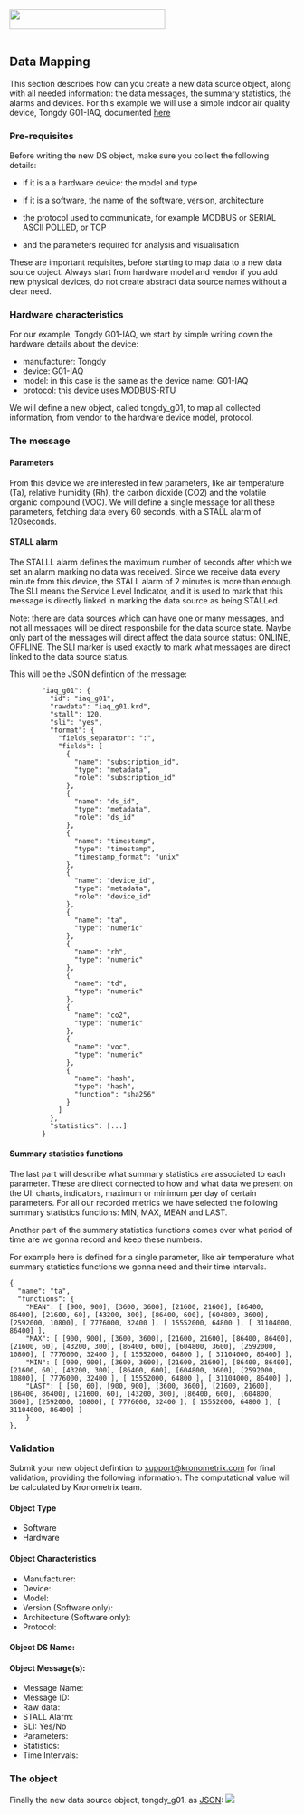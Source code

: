 <img src="/docs/img/k-logo.png" align="left" height="35" width="275" />
<br/><br/>
<br/>

## Data Mapping

This section describes how can you create a new data source object, along with all needed 
information: the data messages, the summary statistics, the alarms and devices. For this 
example we will use a simple indoor air quality device, Tongdy G01-IAQ, documented [here][1]

### Pre-requisites

Before writing the new DS object, make sure you collect the following details:

 * if it is a a hardware device: the model and type
 
 * if it is a software, the name of the software, version, architecture
   
 * the protocol used to communicate, for example MODBUS or SERIAL ASCII POLLED, or TCP
 
 * and the parameters required for analysis and visualisation

These are important requisites, before starting to map data to a new data source object. 
Always start from hardware model and vendor if you add new physical devices, do not create
abstract data source names without a clear need.

### Hardware characteristics

For our example, Tongdy G01-IAQ, we start by simple writing down the hardware details 
about the device:

 * manufacturer: Tongdy
 * device: G01-IAQ
 * model: in this case is the same as the device name: G01-IAQ
 * protocol: this device uses MODBUS-RTU

We will define a new object, called tongdy_g01, to map all collected information, from 
vendor to the hardware device model, protocol.

### The message

#### Parameters

From this device we are interested in few parameters, like air temperature (Ta), relative 
humidity (Rh), the carbon dioxide (CO2) and the volatile organic compound (VOC). We will
define a single message for all these parameters, fetching data every 60 seconds, with
a STALL alarm of 120seconds. 

#### STALL alarm

The STALLL alarm defines the maximum number of seconds after which we set an alarm marking
no data was received. Since we receive data every minute from this device, the STALL alarm
of 2 minutes is more than enough. The SLI means the Service Level Indicator, and it is
used to mark that this message is directly linked in marking the data source as being 
STALLed. 

Note: there are data sources which can have one or many messages, and not all messages
will be direct responsbile for the data source state. Maybe only part of the messages
will direct affect the data source status: ONLINE, OFFLINE. The SLI marker is used exactly
to mark what messages are direct linked to the data source status.

This will be the JSON defintion of the message:

```
        "iaq_g01": {
          "id": "iaq_g01",
          "rawdata": "iaq_g01.krd",
          "stall": 120,
          "sli": "yes",
          "format": {
            "fields_separator": ":",
            "fields": [
              {
                "name": "subscription_id",
                "type": "metadata",
                "role": "subscription_id"
              },
              {
                "name": "ds_id",
                "type": "metadata",
                "role": "ds_id"
              },
              {
                "name": "timestamp",
                "type": "timestamp",
                "timestamp_format": "unix"
              },
              {
                "name": "device_id",
                "type": "metadata",
                "role": "device_id"
              },
              {
                "name": "ta",
                "type": "numeric"
              },
              {
                "name": "rh",
                "type": "numeric"
              },
              {
                "name": "td",
                "type": "numeric"
              },
              {
                "name": "co2",
                "type": "numeric"
              },
              {
                "name": "voc",
                "type": "numeric"
              },
              {
                "name": "hash",
                "type": "hash",
                "function": "sha256"
              }
            ]
          },
          "statistics": [...]
        }
```

#### Summary statistics functions

The last part will describe what summary statistics are associated to each parameter. 
These are direct connected to how and what data we present on the UI: charts,
indicators, maximum or minimum per day of certain parameters. For all our recorded metrics
we have selected the following summary statistics functions: MIN, MAX, MEAN and LAST.

Another part of the summary statistics functions comes over what period of time are we
gonna record and keep these numbers. 

For example here is defined for a single parameter, like air temperature what summary 
statistics functions we gonna need and their time intervals.

```
{
  "name": "ta",
  "functions": {
    "MEAN": [ [900, 900], [3600, 3600], [21600, 21600], [86400, 86400], [21600, 60], [43200, 300], [86400, 600], [604800, 3600], [2592000, 10800], [ 7776000, 32400 ], [ 15552000, 64800 ], [ 31104000, 86400] ],
    "MAX": [ [900, 900], [3600, 3600], [21600, 21600], [86400, 86400], [21600, 60], [43200, 300], [86400, 600], [604800, 3600], [2592000, 10800], [ 7776000, 32400 ], [ 15552000, 64800 ], [ 31104000, 86400] ],
    "MIN": [ [900, 900], [3600, 3600], [21600, 21600], [86400, 86400], [21600, 60], [43200, 300], [86400, 600], [604800, 3600], [2592000, 10800], [ 7776000, 32400 ], [ 15552000, 64800 ], [ 31104000, 86400] ],
    "LAST": [ [60, 60], [900, 900], [3600, 3600], [21600, 21600], [86400, 86400], [21600, 60], [43200, 300], [86400, 600], [604800, 3600], [2592000, 10800], [ 7776000, 32400 ], [ 15552000, 64800 ], [ 31104000, 86400] ]
    }
},
```

### Validation

Submit your new object defintion to support@kronometrix.com for final validation, providing
the following information. The computational value will be calculated by Kronometrix team.

#### Object Type
  * Software
  * Hardware 
#### Object Characteristics
  * Manufacturer:
  * Device: 
  * Model: 
  * Version (Software only):
  * Architecture (Software only): 
  * Protocol: 
#### Object DS Name:
#### Object Message(s):
  * Message Name:
  * Message ID:
  * Raw data: 
  * STALL Alarm:
  * SLI: Yes/No 
  * Parameters:
  * Statistics:
  * Time Intervals:

### The object

Finally the new data source object, tongdy_g01, as [JSON](tongdy.g01.json): 
![](/docs/img/Tongdy.G01.DS.png)

[1]: http://en.tongdy.com/a/COjiancechanpin/44.html